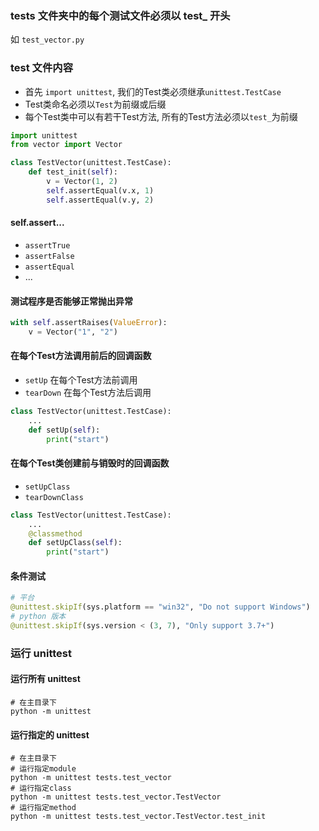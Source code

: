 ### tests 文件夹中的每个测试文件必须以 test_ 开头

如 `test_vector.py`

### test 文件内容

- 首先 `import unittest`, 我们的Test类必须继承`unittest.TestCase`
- Test类命名必须以`Test`为前缀或后缀
- 每个Test类中可以有若干Test方法, 所有的Test方法必须以`test_`为前缀

``` python
import unittest
from vector import Vector

class TestVector(unittest.TestCase):
    def test_init(self):
        v = Vector(1, 2)
        self.assertEqual(v.x, 1)
        self.assertEqual(v.y, 2)
```

#### self.assert...

- `assertTrue`
- `assertFalse`
- `assertEqual`
- ...

#### 测试程序是否能够正常抛出异常

```python
with self.assertRaises(ValueError):
    v = Vector("1", "2")
```

#### 在每个Test方法调用前后的回调函数

- `setUp` 在每个Test方法前调用
- `tearDown` 在每个Test方法后调用

``` python
class TestVector(unittest.TestCase):
    ...
    def setUp(self):
        print("start")
```

#### 在每个Test类创建前与销毁时的回调函数

- `setUpClass`
- `tearDownClass`

``` python
class TestVector(unittest.TestCase):
    ...
    @classmethod
    def setUpClass(self):
        print("start")
```

#### 条件测试

```python
# 平台
@unittest.skipIf(sys.platform == "win32", "Do not support Windows")
# python 版本
@unittest.skipIf(sys.version < (3, 7), "Only support 3.7+")
```

### 运行 unittest

#### 运行所有 unittest

```shell
# 在主目录下
python -m unittest
```

#### 运行指定的 unittest

```shell
# 在主目录下
# 运行指定module
python -m unittest tests.test_vector
# 运行指定class
python -m unittest tests.test_vector.TestVector
# 运行指定method
python -m unittest tests.test_vector.TestVector.test_init
```